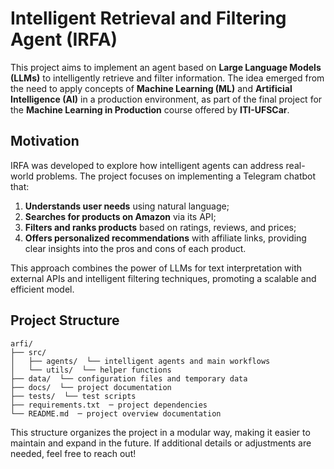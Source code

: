 # Intelligent Retrieval and Filtering Agent (IRFA)

This project aims to implement an agent based on **Large Language Models (LLMs)** to intelligently retrieve and filter information. The idea emerged from the need to apply concepts of **Machine Learning (ML)** and **Artificial Intelligence (AI)** in a production environment, as part of the final project for the **Machine Learning in Production** course offered by **ITI-UFSCar**.

## Motivation

IRFA was developed to explore how intelligent agents can address real-world problems. The project focuses on implementing a Telegram chatbot that:

1. **Understands user needs** using natural language;
2. **Searches for products on Amazon** via its API;
3. **Filters and ranks products** based on ratings, reviews, and prices;
4. **Offers personalized recommendations** with affiliate links, providing clear insights into the pros and cons of each product.

This approach combines the power of LLMs for text interpretation with external APIs and intelligent filtering techniques, promoting a scalable and efficient model.

## Project Structure

```plaintext
arfi/  
├── src/  
│   ├── agents/  └── intelligent agents and main workflows
│   └── utils/  └── helper functions
├── data/  └── configuration files and temporary data
├── docs/  └── project documentation
├── tests/  └── test scripts
├── requirements.txt  ─ project dependencies
└── README.md  ─ project overview documentation
```

This structure organizes the project in a modular way, making it easier to maintain and expand in the future. If additional details or adjustments are needed, feel free to reach out!


